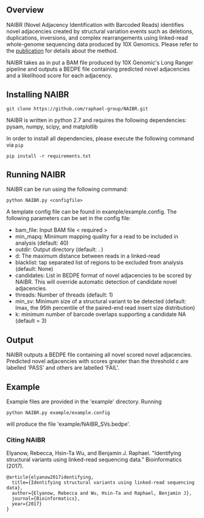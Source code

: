 ## Overview

NAIBR (Novel Adjacency Identification with Barcoded Reads) identifies novel adjacencies created by structural variation events such as deletions, duplications, inversions, and complex rearrangements using linked-read whole-genome sequencing data produced by 10X Genomics. Please refer to the [publication](https://doi.org/10.1093/bioinformatics/btx712) for details about the method.


NAIBR takes as in put a BAM file produced by 10X Genomic's Long Ranger pipeline and outputs a BEDPE file containing predicted novel adjacencies and a likelihood score for each adjacency.

## Installing NAIBR
```
git clone https://github.com/raphael-group/NAIBR.git
```

NAIBR is written in python 2.7 and requires the following dependencies: pysam, numpy, scipy, and matplotlib

In order to install all dependencies, please execute the following command via `pip`

```
pip install -r requirements.txt
```

## Running NAIBR

NAIBR can be run using the following command:

```
python NAIBR.py <configfile>
```

A template config file can be found in example/example.config. The following parameters can be set in the config file:

* bam_file: Input BAM file < required >
* min_mapq: Minimum mapping quality for a read to be included in analysis (default: 40)
* outdir: Output directory (default: . )
* d: The maximum distance between reads in a linked-read
* blacklist: tap separated list of regions to be excluded from analysis (default: None)
* candidates: List in BEDPE format of novel adjacencies to be scored by NAIBR. This will override automatic detection of candidate novel adjacencies. 
* threads: Number of threads (default: 1)
* min_sv: Minimum size of a structural variant to be detected (default: lmax, the 95th percentile of the paired-end read insert size distribution)
* k: minimum number of barcode overlaps supporting a candidate NA (default = 3)

## Output

NAIBR outputs a BEDPE file containing all novel scored novel adjacencies. Predicted novel adjacencies with scores greater than the threshold c are labelled 'PASS' and others are labelled 'FAIL'. 

## Example
Example files are provided in the 'example' directory. Running

```
python NAIBR.py example/example.config
```

will produce the file 'example/NAIBR_SVs.bedpe'.

### Citing NAIBR
Elyanow, Rebecca, Hsin-Ta Wu, and Benjamin J. Raphael. "Identifying structural variants using linked-read sequencing data." Bioinformatics (2017).
```
@article{elyanow2017identifying,
  title={Identifying structural variants using linked-read sequencing data},
  author={Elyanow, Rebecca and Wu, Hsin-Ta and Raphael, Benjamin J},
  journal={Bioinformatics},
  year={2017}
}
```



